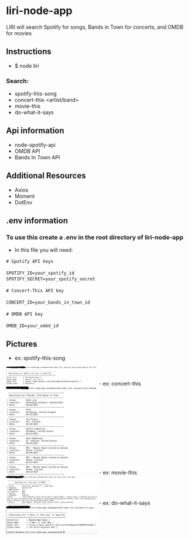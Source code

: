 # liri-node-app
LIRI will search Spotify for songs, Bands in Town for concerts, and OMDB for movies


## Instructions

- $ node liri <search> <term>

### Search:
- spotify-this-song <song>
- concert-this <artist/band>
- movie-this <movie>
- do-what-it-says

## Api information
- node-spotify-api
- OMDB API
- Bands In Town API

## Additional Resources
- Axios
- Moment
- DotEnv

## .env information
### To use this create a .env in the root directory of liri-node-app
- In this file you will need:
```
# Spotify API keys

SPOTIFY_ID=your_spotify_id
SPOTIFY_SECRET=your_spotify_secret

# Concert-This API key

CONCERT_ID=your_bands_in_town_id

# OMDB API key

OMDB_ID=your_ombd_id
```

## Pictures
- ex: spotify-this-song
<img src="images/spotify-this-song.png" alt="alt text" width="250px">
- ex: concert-this
<img src="images/concert-this.png" alt="alt text" width="250px">
- ex: movie-this
<img src="images/movie-this.png" alt="alt text" width="250px">
- ex: do-what-it-says
<img src="images/do-what-it-says.png" alt="alt text" width="250px">
